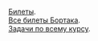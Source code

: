 [Билеты](https://t.me/mai_06_22/641).  
[Все билеты Бортака](https://docs.google.com/document/d/1EJHnaNbJWUg6KJsY7KVd1hs_L6gzHPgQIvAs4iNpgaI/edit?usp=sharing).  
[Задачи по всему курсу](https://docs.google.com/document/d/1gS73_pIrWWvwvBHkoRSOYhcrkm2Mx23ELR1-TQOSZBQ/edit?usp=sharing).
